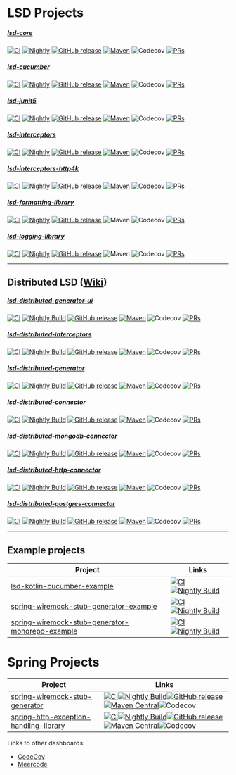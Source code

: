 # LSD Projects



##### [lsd-core](https://github.com/lsd-consulting/lsd-core)
[![CI](https://github.com/lsd-consulting/lsd-core/actions/workflows/ci.yml/badge.svg?branch=main)](https://github.com/lsd-consulting/lsd-core/actions/workflows/ci.yml)
[![Nightly](https://github.com/lsd-consulting/lsd-core/actions/workflows/nightly.yml/badge.svg?branch=main)](https://github.com/lsd-consulting/lsd-core/actions/workflows/nightly.yml)
[![GitHub release](https://img.shields.io/github/release/lsd-consulting/lsd-core)](https://github.com/lsd-consulting/lsd-core/releases)
[![Maven](https://img.shields.io/maven-central/v/io.github.lsd-consulting/lsd-core.svg)](https://search.maven.org/search?q=g:%22io.github.lsd-consulting%22%20AND%20a:%22lsd-core%22)
![Codecov](https://img.shields.io/codecov/c/github/lsd-consulting/lsd-core)
[![PRs](https://img.shields.io/github/issues-pr/lsd-consulting/lsd-core?label=PRs)](https://github.com/lsd-consulting/lsd-core/pulls)
##### [lsd-cucumber](https://github.com/lsd-consulting/lsd-cucumber)
[![CI](https://github.com/lsd-consulting/lsd-cucumber/actions/workflows/ci.yml/badge.svg)](https://github.com/lsd-consulting/lsd-cucumber/actions/workflows/ci.yml)
[![Nightly](https://github.com/lsd-consulting/lsd-cucumber/actions/workflows/nightly.yml/badge.svg?branch=main)](https://github.com/lsd-consulting/lsd-cucumber/actions/workflows/nightly.yml)
[![GitHub release](https://img.shields.io/github/release/lsd-consulting/lsd-cucumber)](https://github.com/lsd-consulting/lsd-cucumber/releases)
[![Maven](https://img.shields.io/maven-central/v/io.github.lsd-consulting/lsd-cucumber.svg)](https://search.maven.org/search?q=g:%22io.github.lsd-consulting%22%20AND%20a:%22lsd-cucumber%22)
![Codecov](https://img.shields.io/codecov/c/github/lsd-consulting/lsd-cucumber)
[![PRs](https://img.shields.io/github/issues-pr/lsd-consulting/lsd-cucumber?label=PRs)](https://github.com/lsd-consulting/lsd-cucumber/pulls)

##### [lsd-junit5](https://github.com/lsd-consulting/lsd-junit5)
[![CI](https://github.com/lsd-consulting/lsd-junit5/actions/workflows/ci.yml/badge.svg?branch=main)](https://github.com/lsd-consulting/lsd-junit5/actions/workflows/ci.yml)
[![Nightly](https://github.com/lsd-consulting/lsd-junit5/actions/workflows/nightly.yml/badge.svg?branch=main)](https://github.com/lsd-consulting/lsd-junit5/actions/workflows/nightly.yml)
[![GitHub release](https://img.shields.io/github/release/lsd-consulting/lsd-junit5)](https://github.com/lsd-consulting/lsd-junit5/releases)
[![Maven](https://img.shields.io/maven-central/v/io.github.lsd-consulting/lsd-junit5.svg)](https://search.maven.org/search?q=g:%22io.github.lsd-consulting%22%20AND%20a:%22lsd-junit5%22)
![Codecov](https://img.shields.io/codecov/c/github/lsd-consulting/lsd-junit5)
[![PRs](https://img.shields.io/github/issues-pr/lsd-consulting/lsd-junit5?label=PRs)](https://github.com/lsd-consulting/lsd-junit5/pulls)

##### [lsd-interceptors](https://github.com/lsd-consulting/lsd-interceptors)
[![CI](https://github.com/lsd-consulting/lsd-interceptors/actions/workflows/ci.yml/badge.svg?branch=master)](https://github.com/lsd-consulting/lsd-interceptors/actions/workflows/ci.yml)
[![Nightly](https://github.com/lsd-consulting/lsd-interceptors/actions/workflows/nightly.yml/badge.svg?branch=master)](https://github.com/lsd-consulting/lsd-interceptors/actions/workflows/nightly.yml)
[![GitHub release](https://img.shields.io/github/release/lsd-consulting/lsd-interceptors)](https://github.com/lsd-consulting/lsd-interceptors/releases)
[![Maven](https://img.shields.io/maven-central/v/io.github.lsd-consulting/lsd-interceptors.svg)](https://search.maven.org/search?q=g:%22io.github.lsd-consulting%22%20AND%20a:%22lsd-interceptors%22)
![Codecov](https://img.shields.io/codecov/c/github/lsd-consulting/lsd-interceptors)
[![PRs](https://img.shields.io/github/issues-pr/lsd-consulting/lsd-interceptors?label=PRs)](https://github.com/lsd-consulting/lsd-interceptors/pulls)

##### [lsd-interceptors-http4k](https://github.com/lsd-consulting/lsd-interceptors-http4k)
[![CI](https://github.com/lsd-consulting/lsd-interceptors-http4k/actions/workflows/ci.yml/badge.svg)](https://github.com/lsd-consulting/lsd-interceptors-http4k/actions/workflows/ci.yml)
[![Nightly](https://github.com/lsd-consulting/lsd-interceptors-http4k/actions/workflows/nightly.yml/badge.svg?branch=main)](https://github.com/lsd-consulting/lsd-interceptors-http4k/actions/workflows/nightly.yml)
[![GitHub release](https://img.shields.io/github/release/lsd-consulting/lsd-interceptors-http4k)](https://github.com/lsd-consulting/lsd-interceptors-http4k/releases)
[![Maven](https://img.shields.io/maven-central/v/io.github.lsd-consulting/lsd-interceptors-http4k.svg)](https://search.maven.org/search?q=g:%22io.github.lsd-consulting%22%20AND%20a:%22lsd-interceptors-http4k%22)
![Codecov](https://img.shields.io/codecov/c/github/lsd-consulting/lsd-interceptors-http4k)
[![PRs](https://img.shields.io/github/issues-pr/lsd-consulting/lsd-interceptors-http4k?label=PRs)](https://github.com/lsd-consulting/lsd-interceptors-http4k/pulls)

##### [lsd-formatting-library](https://github.com/lsd-consulting/lsd-formatting-library)
[![CI](https://github.com/lsd-consulting/lsd-formatting-library/actions/workflows/ci.yml/badge.svg?branch=main)](https://github.com/lsd-consulting/lsd-formatting-library/actions/workflows/ci.yml)
[![Nightly](https://github.com/lsd-consulting/lsd-formatting-library/actions/workflows/nightly.yml/badge.svg?branch=main)](https://github.com/lsd-consulting/lsd-formatting-library/actions/workflows/nightly.yml)
[![GitHub release](https://img.shields.io/github/release/lsd-consulting/lsd-formatting-library)](https://github.com/lsd-consulting/lsd-formatting-library/releases)
![Maven](https://img.shields.io/maven-central/v/io.github.lsd-consulting/lsd-formatting-library)
![Codecov](https://img.shields.io/codecov/c/github/lsd-consulting/lsd-formatting-library)
[![PRs](https://img.shields.io/github/issues-pr/lsd-consulting/lsd-formatting-library?label=PRs)](https://github.com/lsd-consulting/lsd-formatting-library/pulls)

##### [lsd-logging-library](https://github.com/lsd-consulting/lsd-logging-library)
[![CI](https://github.com/lsd-consulting/lsd-logging-library/actions/workflows/ci.yml/badge.svg)](https://github.com/lsd-consulting/lsd-logging-library/actions/workflows/ci.yml)
[![Nightly](https://github.com/lsd-consulting/lsd-logging-library/actions/workflows/nightly.yml/badge.svg?branch=main)](https://github.com/lsd-consulting/lsd-logging-library/actions/workflows/nightly.yml)
[![GitHub release](https://img.shields.io/github/release/lsd-consulting/lsd-logging-library)](https://github.com/lsd-consulting/lsd-logging-library/releases)
![Maven](https://img.shields.io/maven-central/v/io.github.lsd-consulting/lsd-logging-library)
![Codecov](https://img.shields.io/codecov/c/github/lsd-consulting/lsd-logging-library)
[![PRs](https://img.shields.io/github/issues-pr/lsd-consulting/lsd-logging-library?label=PRs)](https://github.com/lsd-consulting/lsd-logging-library/pulls)                                                                                                                                 

---

## Distributed LSD ([Wiki](https://github.com/lsd-consulting/.github/wiki/distributed-lsd))

##### [lsd-distributed-generator-ui](https://github.com/lsd-consulting/lsd-distributed-generator-ui)
[![CI](https://github.com/lsd-consulting/lsd-distributed-generator-ui/actions/workflows/ci.yml/badge.svg?branch=main)](https://github.com/lsd-consulting/lsd-distributed-generator-ui/actions/workflows/ci.yml)
[![Nightly Build](https://github.com/lsd-consulting/lsd-distributed-generator-ui/actions/workflows/nightly.yml/badge.svg?branch=main)](https://github.com/lsd-consulting/lsd-distributed-generator-ui/actions/workflows/nightly.yml)
[![GitHub release](https://img.shields.io/github/release/lsd-consulting/lsd-distributed-generator-ui)](https://github.com/lsd-consulting/lsd-distributed-generator-ui/releases)
[![Maven](https://img.shields.io/maven-central/v/io.github.lsd-consulting/lsd-distributed-generator-ui-api)](https://search.maven.org/search?q=g:%22io.github.lsd-consulting%22%20AND%20a:%22lsd-distributed-generator-ui-api%22)
![Codecov](https://img.shields.io/codecov/c/github/lsd-consulting/lsd-distributed-generator-ui)
[![PRs](https://img.shields.io/github/issues-pr/lsd-consulting/lsd-distributed-generator-ui?label=PRs)](https://github.com/lsd-consulting/lsd-distributed-generator-ui/pulls)

##### [lsd-distributed-interceptors](https://github.com/lsd-consulting/lsd-distributed-interceptors)
[![CI](https://github.com/lsd-consulting/lsd-distributed-interceptors/actions/workflows/ci.yml/badge.svg?branch=master)](https://github.com/lsd-consulting/lsd-distributed-interceptors/actions/workflows/ci.yml)
[![Nightly Build](https://github.com/lsd-consulting/lsd-distributed-interceptors/actions/workflows/nightly.yml/badge.svg?branch=master)](https://github.com/lsd-consulting/lsd-distributed-interceptors/actions/workflows/nightly.yml)
[![GitHub release](https://img.shields.io/github/release/lsd-consulting/lsd-distributed-interceptors)](https://github.com/lsd-consulting/lsd-distributed-interceptors/releases)
[![Maven](https://img.shields.io/maven-central/v/io.github.lsd-consulting/lsd-distributed-interceptors-core)](https://search.maven.org/search?q=g:%22io.github.lsd-consulting%22%20AND%20a:%22lsd-distributed-interceptors%22)
![Codecov](https://img.shields.io/codecov/c/github/lsd-consulting/lsd-distributed-interceptors)
[![PRs](https://img.shields.io/github/issues-pr/lsd-consulting/lsd-distributed-interceptors?label=PRs)](https://github.com/lsd-consulting/lsd-distributed-interceptors/pulls)

##### [lsd-distributed-generator](https://github.com/lsd-consulting/lsd-distributed-generator)
[![CI](https://github.com/lsd-consulting/lsd-distributed-generator/actions/workflows/ci.yml/badge.svg?branch=main)](https://github.com/lsd-consulting/lsd-distributed-generator/actions/workflows/ci.yml)
[![Nightly Build](https://github.com/lsd-consulting/lsd-distributed-generator/actions/workflows/nightly.yml/badge.svg?branch=main)](https://github.com/lsd-consulting/lsd-distributed-generator/actions/workflows/nightly.yml)
[![GitHub release](https://img.shields.io/github/release/lsd-consulting/lsd-distributed-generator)](https://github.com/lsd-consulting/lsd-distributed-generator/releases)
[![Maven](https://img.shields.io/maven-central/v/io.github.lsd-consulting/lsd-distributed-generator)](https://search.maven.org/search?q=g:%22io.github.lsd-consulting%22%20AND%20a:%22lsd-distributed-generator%22)
![Codecov](https://img.shields.io/codecov/c/github/lsd-consulting/lsd-distributed-generator)
[![PRs](https://img.shields.io/github/issues-pr/lsd-consulting/lsd-distributed-generator?label=PRs)](https://github.com/lsd-consulting/lsd-distributed-generator/pulls)

##### [lsd-distributed-connector](https://github.com/lsd-consulting/lsd-distributed-connector)
[![CI](https://github.com/lsd-consulting/lsd-distributed-connector/actions/workflows/ci.yml/badge.svg?branch=main)](https://github.com/lsd-consulting/lsd-distributed-connector/actions/workflows/ci.yml)
[![Nightly Build](https://github.com/lsd-consulting/lsd-distributed-connector/actions/workflows/nightly.yml/badge.svg?branch=main)](https://github.com/lsd-consulting/lsd-distributed-connector/actions/workflows/nightly.yml)
[![GitHub release](https://img.shields.io/github/release/lsd-consulting/lsd-distributed-connector)](https://github.com/lsd-consulting/lsd-distributed-connector/releases)
[![Maven](https://img.shields.io/maven-central/v/io.github.lsd-consulting/lsd-distributed-connector)](https://search.maven.org/search?q=g:%22io.github.lsd-consulting%22%20AND%20a:%22lsd-distributed-connector%22)
![Codecov](https://img.shields.io/codecov/c/github/lsd-consulting/lsd-distributed-connector)
[![PRs](https://img.shields.io/github/issues-pr/lsd-consulting/lsd-distributed-connector?label=PRs)](https://github.com/lsd-consulting/lsd-distributed-connector/pulls)

##### [lsd-distributed-mongodb-connector](https://github.com/lsd-consulting/lsd-distributed-mongodb-connector)
[![CI](https://github.com/lsd-consulting/lsd-distributed-mongodb-connector/actions/workflows/ci.yml/badge.svg?branch=main)](https://github.com/lsd-consulting/lsd-distributed-mongodb-connector/actions/workflows/ci.yml)
[![Nightly Build](https://github.com/lsd-consulting/lsd-distributed-mongodb-connector/actions/workflows/nightly.yml/badge.svg?branch=main)](https://github.com/lsd-consulting/lsd-distributed-mongodb-connector/actions/workflows/nightly.yml)
[![GitHub release](https://img.shields.io/github/release/lsd-consulting/lsd-distributed-mongodb-connector)](https://github.com/lsd-consulting/lsd-distributed-mongodb-connector/releases)
[![Maven](https://img.shields.io/maven-central/v/io.github.lsd-consulting/lsd-distributed-mongodb-connector)](https://search.maven.org/search?q=g:%22io.github.lsd-consulting%22%20AND%20a:%22lsd-distributed-mongodb-connector%22)
![Codecov](https://img.shields.io/codecov/c/github/lsd-consulting/lsd-distributed-mongodb-connector)
[![PRs](https://img.shields.io/github/issues-pr/lsd-consulting/lsd-distributed-mongodb-connector?label=PRs)](https://github.com/lsd-consulting/lsd-distributed-mongodb-connector/pulls)

##### [lsd-distributed-http-connector](https://github.com/lsd-consulting/lsd-distributed-http-connector)
[![CI](https://github.com/lsd-consulting/lsd-distributed-http-connector/actions/workflows/ci.yml/badge.svg?branch=main)](https://github.com/lsd-consulting/lsd-distributed-http-connector/actions/workflows/ci.yml)
[![Nightly Build](https://github.com/lsd-consulting/lsd-distributed-http-connector/actions/workflows/nightly.yml/badge.svg?branch=main)](https://github.com/lsd-consulting/lsd-distributed-http-connector/actions/workflows/nightly.yml)
[![GitHub release](https://img.shields.io/github/release/lsd-consulting/lsd-distributed-http-connector)](https://github.com/lsd-consulting/lsd-distributed-http-connector/releases)
[![Maven](https://img.shields.io/maven-central/v/io.github.lsd-consulting/lsd-distributed-http-connector)](https://search.maven.org/search?q=g:%22io.github.lsd-consulting%22%20AND%20a:%22lsd-distributed-http-connector%22)
![Codecov](https://img.shields.io/codecov/c/github/lsd-consulting/lsd-distributed-http-connector)
[![PRs](https://img.shields.io/github/issues-pr/lsd-consulting/lsd-distributed-http-connector?label=PRs)](https://github.com/lsd-consulting/lsd-distributed-http-connector/pulls)

##### [lsd-distributed-postgres-connector](https://github.com/lsd-consulting/lsd-distributed-postgres-connector)
[![CI](https://github.com/lsd-consulting/lsd-distributed-postgres-connector/actions/workflows/ci.yml/badge.svg?branch=main)](https://github.com/lsd-consulting/lsd-distributed-postgres-connector/actions/workflows/ci.yml)
[![Nightly Build](https://github.com/lsd-consulting/lsd-distributed-postgres-connector/actions/workflows/nightly.yml/badge.svg?branch=main)](https://github.com/lsd-consulting/lsd-distributed-postgres-connector/actions/workflows/nightly.yml)
[![GitHub release](https://img.shields.io/github/release/lsd-consulting/lsd-distributed-postgres-connector)](https://github.com/lsd-consulting/lsd-distributed-postgres-connector/releases)
[![Maven](https://img.shields.io/maven-central/v/io.github.lsd-consulting/lsd-distributed-postgres-connector)](https://search.maven.org/search?q=g:%22io.github.lsd-consulting%22%20AND%20a:%22lsd-distributed-postgres-connector%22)
![Codecov](https://img.shields.io/codecov/c/github/lsd-consulting/lsd-distributed-postgres-connector)
[![PRs](https://img.shields.io/github/issues-pr/lsd-consulting/lsd-distributed-postgres-connector?label=PRs)](https://github.com/lsd-consulting/lsd-distributed-postgres-connector/pulls)                                                                             


---

## Example projects

| Project                                                                                                                              | Links                                                                                                                                                                                                                                                                                                                                                                                                                                                                                                   |
|--------------------------------------------------------------------------------------------------------------------------------------|---------------------------------------------------------------------------------------------------------------------------------------------------------------------------------------------------------------------------------------------------------------------------------------------------------------------------------------------------------------------------------------------------------------------------------------------------------------------------------------------------------|
| [lsd-kotlin-cucumber-example](https://github.com/lsd-consulting/lsd-kotlin-cucumber-example)                                         | [![CI](https://github.com/lsd-consulting/lsd-kotlin-cucumber-example/actions/workflows/ci.yml/badge.svg)](https://github.com/lsd-consulting/lsd-kotlin-cucumber-example/actions/workflows/ci.yml)[![Nightly Build](https://github.com/lsd-consulting/lsd-kotlin-cucumber-example/actions/workflows/nightly.yml/badge.svg)](https://github.com/lsd-consulting/lsd-kotlin-cucumber-example/actions/workflows/nightly.yml)                                                                                 |
| [spring-wiremock-stub-generator-example](https://github.com/lsd-consulting/spring-wiremock-stub-generator-example)                   | [![CI](https://github.com/lsd-consulting/spring-wiremock-stub-generator-example/actions/workflows/ci.yml/badge.svg)](https://github.com/lsd-consulting/spring-wiremock-stub-generator-example/actions/workflows/ci.yml)[![Nightly Build](https://github.com/lsd-consulting/spring-wiremock-stub-generator-example/actions/workflows/nightly.yml/badge.svg)](https://github.com/lsd-consulting/spring-wiremock-stub-generator-example/actions/workflows/nightly.yml)                                     |
| [spring-wiremock-stub-generator-monorepo-example](https://github.com/lsd-consulting/spring-wiremock-stub-generator-monorepo-example) | [![CI](https://github.com/lsd-consulting/spring-wiremock-stub-generator-monorepo-example/actions/workflows/ci.yml/badge.svg)](https://github.com/lsd-consulting/spring-wiremock-stub-generator-monorepo-example/actions/workflows/ci.yml)[![Nightly Build](https://github.com/lsd-consulting/spring-wiremock-stub-generator-monorepo-example/actions/workflows/nightly.yml/badge.svg)](https://github.com/lsd-consulting/spring-wiremock-stub-generator-monorepo-example/actions/workflows/nightly.yml) |

# Spring Projects

| Project                                                                                                            | Links                                                                                                                                                                                                                                                                                                                                                                                                                                                                                                                                                                                                                                                                                                                                                                                                                                                                                                                                                                                                                                                                  |
|--------------------------------------------------------------------------------------------------------------------|------------------------------------------------------------------------------------------------------------------------------------------------------------------------------------------------------------------------------------------------------------------------------------------------------------------------------------------------------------------------------------------------------------------------------------------------------------------------------------------------------------------------------------------------------------------------------------------------------------------------------------------------------------------------------------------------------------------------------------------------------------------------------------------------------------------------------------------------------------------------------------------------------------------------------------------------------------------------------------------------------------------------------------------------------------------------|
| [spring-wiremock-stub-generator](https://github.com/lsd-consulting/spring-wiremock-stub-generator)                 | [![CI](https://github.com/lsd-consulting/spring-wiremock-stub-generator/actions/workflows/ci.yml/badge.svg)](https://github.com/lsd-consulting/spring-wiremock-stub-generator/actions/workflows/ci.yml)[![Nightly Build](https://github.com/lsd-consulting/spring-wiremock-stub-generator/actions/workflows/nightly.yml/badge.svg)](https://github.com/lsd-consulting/spring-wiremock-stub-generator/actions/workflows/nightly.yml)[![GitHub release](https://img.shields.io/github/release/lsd-consulting/spring-wiremock-stub-generator)](https://github.com/lsd-consulting/spring-wiremock-stub-generator/releases)[![Maven Central](https://img.shields.io/maven-central/v/io.github.lsd-consulting/spring-wiremock-stub-generator.svg?label=Maven%20Central)](https://search.maven.org/search?q=g:%22io.github.lsd-consulting%22%20AND%20a:%22spring-wiremock-stub-generator%22)![Codecov](https://img.shields.io/codecov/c/github/lsd-consulting/spring-wiremock-stub-generator)                                                                                 |
| [spring-http-exception-handling-library](https://github.com/lsd-consulting/spring-http-exception-handling-library) | [![CI](https://github.com/lsd-consulting/spring-http-exception-handling-library/actions/workflows/ci.yml/badge.svg)](https://github.com/lsd-consulting/spring-http-exception-handling-library/actions/workflows/ci.yml)[![Nightly Build](https://github.com/lsd-consulting/spring-http-exception-handling-library/actions/workflows/nightly.yml/badge.svg)](https://github.com/lsd-consulting/spring-http-exception-handling-library/actions/workflows/nightly.yml)[![GitHub release](https://img.shields.io/github/release/lsd-consulting/spring-http-exception-handling-library)](https://github.com/lsd-consulting/spring-http-exception-handling-library/releases)[![Maven Central](https://img.shields.io/maven-central/v/io.github.lsd-consulting/spring-http-exception-handling-library-api.svg?label=Maven%20Central)](https://search.maven.org/search?q=g:%22io.github.lsd-consulting%22%20AND%20a:%22spring-http-exception-handling-library-api%22)![Codecov](https://img.shields.io/codecov/c/github/lsd-consulting/spring-http-exception-handling-library) |


Links to other dashboards:

* [CodeCov](https://app.codecov.io/gh/lsd-consulting)
* [Meercode](https://meercode.io/monitor)
